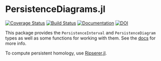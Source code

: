 # PersistenceDiagrams.jl

[![Coverage Status](https://coveralls.io/repos/github/mtsch/PersistenceDiagrams.jl/badge.svg?branch=master)](https://coveralls.io/github/mtsch/PersistenceDiagrams.jl?branch=master)
[![Build Status](https://travis-ci.org/mtsch/PersistenceDiagrams.jl.svg?branch=master)](https://travis-ci.org/mtsch/PersistenceDiagrams.jl)
[![Documentation](https://img.shields.io/badge/docs-latest-blue.svg)](https://mtsch.github.io/PersistenceDiagrams.jl/dev)
[![DOI](https://zenodo.org/badge/266457790.svg)](https://zenodo.org/badge/latestdoi/266457790)

This package provides the `PersistenceInterval` and `PersistenceDiagram` types as well as
some functions for working with them. See the
[docs](https://mtsch.github.io/PersistenceDiagrams.jl/dev/) for more info.

To compute persistent homology, use [Ripserer.jl](https://github.com/mtsch/Ripserer.jl).
